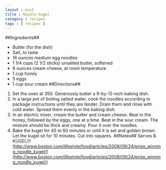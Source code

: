 ```yaml
---
layout : post
title : Noodle Kugel
category : recipes
tags : [ recipes ]
---
```

##Ingredients##
* Butter (for the dish)
* Salt, to taste
* 16 ounces medium egg noodles
* 1 1/4 cups (2 1/2 sticks) unsalted butter, softened
* 6 ounces cream cheese, at room temperature
* 1 cup honey
* 5 eggs
* 1 cup sour cream
##Directions##
1. Set the oven at 350. Generously butter a 9-by-13-inch baking dish.
1. In a large pot of boiling salted water, cook the noodles according to package instructions until they are tender. Drain them and rinse with cold water. Spread them evenly in the baking dish.
1. In an electric mixer, cream the butter and cream cheese. Beat in the honey, followed by the eggs, one at a time. Beat in the sour cream. The mixture should be thick and creamy. Pour it over the noodles.
1. Bake the kugel for 45 to 60 minutes or until it is set and golden brown. Let the kugel sit for 10 minutes. Cut into squares.
##Notes##
Serves 8. KUGEL!!!
[http://www.boston.com/lifestyle/food/articles/2008/09/24/prize_winning_noodle_kugel/](http://www.boston.com/lifestyle/food/articles/2008/09/24/prize_winning_noodle_kugel/)


